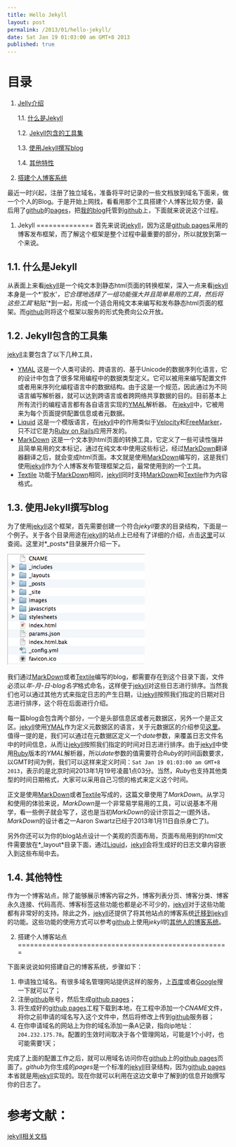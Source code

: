 ```yaml
---
title: Hello Jekyll
layout: post
permalink: /2013/01/hello-jekyll/
date: Sat Jan 19 01:03:00 am GMT+8 2013
published: true
---
```

**目录**
===============
1. [Jelly介绍](#Jekyll)

   1.1. [什么是Jekyll](#jekyll-what)

   1.2. [Jekyll包含的工具集](#jekyll-toolkit)

   1.3. [使用Jekyll撰写blog](#use-jekyll-to-blog)

   1.4. [其他特性](#more-jekyll)

2. [搭建个人博客系统](#build-your-blog)

最近一时兴起，注册了独立域名，准备将平时记录的一些文档放到域名下面来，做一个个人的Blog。于是开始上网找，看看用那个工具搭建个人博客比较方便，最后用了[github][]的[pages][]，把[我的blog](http://tianxiao.in)托管到[github][]上，下面就来说说这个过程。

[github]: https://github.com/
[pages]: http://pages.github.com/

1. <span id="Jekyll">Jekyll</span>
==============
首先来说说[jekyll][]，因为这是[github pages][]采用的博客发布框架，而了解这个框架是整个过程中最重要的部分，所以就放到第一个来说。

1.1. <span id="jekyll-what">什么是Jekyll</span>
--------------

从表面上来看[jekyll][]是一个纯文本到静态html页面的转换框架，深入一点来看[jekyll][]本身是一个*'胶水'*，它合理地选择了一组功能强大并且简单易用的工具，然后将这些工具*'粘贴'*到一起，形成一个适合用纯文本来编写和发布静态html页面的框架。而[github]则将这个框架以服务的形式免费向公众开放。

1.2. <span id="jekyll-toolkit">Jekyll包含的工具集</span>
-------------

[jekyll]主要包含了以下几种工具，

+   [YMAL][]
	这是一个人类可读的、跨语言的、基于Unicode的数据序列化语言，它的设计中包含了很多常用编程中的数据类型定义。它可以被用来编写配置文件或者用来序列化编程语言中的数据结构。由于这是一个规范，因此通过为不同语言编写解析器，就可以达到跨语言或者跨网络共享数据的目的。目前基本上所有流行的编程语言都有各自语言实现的[YMAL][]解析器。
	在[jekyll]中，它被用来为每个页面提供配置信息或者元数据。
+   [Liquid][]
	这是一个模版语言，在[jekyll][]中的作用类似于[Velocity][]和[FreeMarker][]，只不过它是为[Ruby on Rails][]应用开发的。
+   [MarkDown][]
	这是一个文本到html页面的转换工具，它定义了一些可读性强并且简单易用的文本标记，通过在纯文本中使用这些标记，经过[MarkDown][]翻译器翻译之后，就会变成html页面。本文就是使用[MarkDown]编写的，这是我们使用[jekyll][]作为个人博客发布管理框架之后，最常使用到的一个工具。
+   [Textile][]
	功能于[MarkDown][]相同，[jekyll][]同时支持[MarkDown]和[Textile]作为内容格式。

1.3. <span id="use-jekyll-to-blog">使用Jekyll撰写blog</span>
------------------

为了使用[jekyll]这个框架，首先需要创建一个符合*jekyll*要求的目录结构，下面是一个例子。关于各个目录用途在[jekyll]的站点上已经有了详细的介绍，点击[这里][jekyll usage]可以查阅。这里对*_posts*目录展开介绍一下。

![Jekyll directory layout example](/images/2013-01/hello-jekyll/jekyll-dir-layout-example.png)

我们通过[MarkDown][]或者[Textile][]编写的blog，都需要存在到这个目录下面，文件必须以*年-月-日-blog名字*格式命名，这样便于[jekyll][]对这些日志进行排序。当然我们也可以通过其他方式来指定日志的产生日期，让[jekyll][]按照我们指定的日期对日志进行排序，这个将在后面进行介绍。

每一篇blog会包含两个部分，一个是头部信息区或者元数据区，另外一个是正文区。[jekyll][]使用[YMAL][]作为定义元数据区的语言，关于元数据区的介绍参见[这里][jekyll ymal front matter]。值得一提的是，我们可以通过在元数据区定义一个*date*参数，来覆盖日志文件名中的时间信息，从而让[jekyll][]按照我们指定的时间对日志进行排序。由于[jekyll][]中使用[Ruby][]版本的*YMAL*解析器，所以*date*参数的值需要符合*Ruby*的时间函数要求，以GMT时间为例，我们可以这样来定义时间：`Sat Jan 19 01:03:00 am GMT+8 2013`，表示的是北京时间2013年1月19号凌晨1点03分。当然，*Ruby*也支持其他类型的时间日期格式，大家可以采用自己习惯的格式来定义这个时间。

正文是使用[MarkDown][]或者[Textile][]写成的，这篇文章使用了*MarkDown*。从学习和使用的体验来说，*MarkDown*是一个非常易学易用的工具，可以说基本不用学，看一些例子就会写了，这也是当初*MarkDown*的设计宗旨之一(题外话，*MarkDown*的设计者之一Aaron Swartz已经于2013年1月11日自杀身亡了)。

另外你还可以为你的blog站点设计一个美观的页面布局，页面布局用到的html文件需要放在*_layout*目录下面，通过[Liquid][]，[jekyll][]会将生成好的日志文章内容嵌入到这些布局中去。

1.4. <span id="more-jekyll">其他特性</span>
-------------------------------------------

作为一个博客站点，除了能够展示博客内容之外，博客列表分页、博客分类、博客永久连接、代码高亮、博客标签这些功能也都是必不可少的，[jekyll][]对于这些功能都有非常好的支持。除此之外，[jekyll][]还提供了将其他站点的博客系统[迁移到jekyll][blog migrations]的功能。这些功能的使用方式可以参考[github][]上使用*jekyll*的[其他人的博客系统](http://wiki.github.com/mojombo/jekyll/sites)。

2. <span id="build-your-blog">搭建个人博客站点</span>
====================================================

下面来说说如何搭建自己的博客系统，步骤如下：

1. 申请独立域名。有很多域名管理网站提供这样的服务，上[百度](http://www.baidu.com)或者[Google](http://www.google.com)搜一下就可以了；
2. 注册[github][]账号，然后生成[github pages][pages]；
3. 将生成好的[github pages][pages]工程下载到本地，在工程中添加一个*CNAME*文件，将你之前申请的域名写入这个文件中，然后将修改上传到[github][]服务器；
4. 在你申请域名的网站上为你的域名添加一条A记录，指向ip地址：`204.232.175.78`。配置的生效时间取决于各个管理网站，可能是1个小时，也可能需要1天；

完成了上面的配置工作之后，就可以用域名访问你在[github][]上的[github pages][]页面了。*github*为你生成的*pages*是一个标准的[jekyll][]目录结构，因为[github pages][pages]本省就是用[jekyll][]实现的。现在你就可以利用在这边文章中了解到的信息开始撰写你的日志了。

参考文献：
==========
[jekyll相关文档](http://jekyllrb.com/)

[blog migrations]: http://wiki.github.com/mojombo/jekyll/blog-migrations
[jekyll ymal front matter]: https://github.com/mojombo/jekyll/wiki/YAML-Front-Matter
[jekyll usage]: https://github.com/mojombo/jekyll/wiki/Usage
[jekyll]: https://github.com/mojombo/jekyll
[github pages]: http://pages.github.com/
[YMAL]: http://yaml.org/
[Velocity]: http://velocity.apache.org/
[FreeMarker]: http://freemarker.sourceforge.net/
[Liquid]: http://liquidmarkup.org/
[Ruby on Rails]: http://rubyonrails.org/ 
[MarkDown]: http://daringfireball.net/projects/markdown/
[Textile]: http://textile.thresholdstate.com/
[Ruby]: http://www.ruby-lang.org/en/
